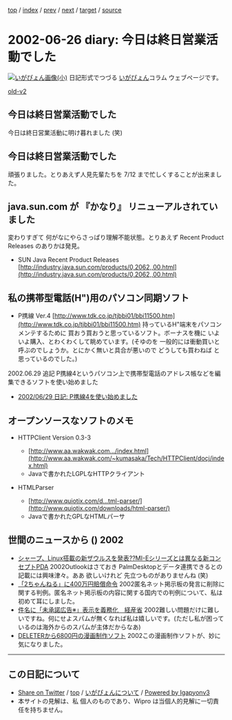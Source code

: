[top](../index.html) 
 / [index](index.html) 
 / [prev](ig020625.html) 
 / [next](ig020627.html) 
 / [target](https://igapyon.github.io/diary/2002/ig020626.html) 
 / [source](https://github.com/igapyon/diary/blob/master/2002/ig020626.src.md) 

2002-06-26 diary: 今日は終日営業活動でした
=====================================================================================================
[![いがぴょん画像(小)](https://igapyon.github.io/diary/images/iga200306s.jpg "いがぴょん")](https://igapyon.github.io/diary/memo/memoigapyon.html) 日記形式でつづる [いがぴょん](https://igapyon.github.io/diary/memo/memoigapyon.html)コラム ウェブページです。

[old-v2](ig020626-orig.html)

## 今日は終日営業活動でした

今日は終日営業活動に明け暮れました (笑)


## 今日は終日営業活動でした

頑張りました。とりあえず人見先輩たちを 7/12 まで忙しくすることが出来ました。

## java.sun.com が 『かなり』 リニューアルされていました

変わりすぎて 何がなにやらさっぱり理解不能状態。とりあえず Recent Product
Releases のありかは発見。

* SUN Java Recent Product Releases
  [http://industry.java.sun.com/products/0,2062,,00.html](http://industry.java.sun.com/products/0,2062,,00.html)

## 私の携帯型電話(H")用のパソコン同期ソフト

* P携線 Ver.4
  [http://www.tdk.co.jp/tjbbi01/bbi11500.htm](http://www.tdk.co.jp/tjbbi01/bbi11500.htm)
  持っているH"端末をパソコンメンテするために 買おう買おうと思っているソフト。ボーナスを機に
  いよいよ購入、とわくわくして眺めています。(そゆのを 一般的には衝動買いと呼ぶのでしょうか。とにかく無いと具合が悪いので
  どうしても買わねば と思っているのでした。)

2002.06.29 追記 P携線4というパソコン上で携帯型電話のアドレス帳などを編集できるソフトを使い始めました

* [2002/06/29 日記: P携線4を使い始めました](ig020629.html)

## オープンソースなソフトのメモ

* HTTPClient Version 0.3-3
  * [http://www.aa.wakwak.com.../index.html](http://www.aa.wakwak.com/~kumasaka/Tech/HTTPClient/docj/index.html)
  * Javaで書かれたLGPLなHTTPクライアント
  
* HTMLParser
  * [http://www.quiotix.com/d...tml-parser/](http://www.quiotix.com/downloads/html-parser/)
  * Javaで書かれたGPLなHTMLパーサ

## 世間のニュースから () 2002

* [シャープ、Linux搭載の新ザウルスを発表??MI-Eシリーズとは異なる新コンセプトPDA](http://linux.ascii24.com/linux/news/today/2002/06/24/636754-000.html)  2002Outlookはさておき PalmDesktopとデータ連携できるとの記載には興味津々。ああ 欲しいけれど 先立つものがありませんね (笑)
* [「2ちゃんねる」に400万円賠償命令](http://www.zdnet.co.jp/news/0206/26/njbt_13.html)  2002匿名ネット掲示板の発言に削除に関する判例。匿名ネット掲示板の内容に関する国内での判例について、私は初めて耳にしました。
* [件名に「未承諾広告※」表示を義務化　経産省](http://www.zdnet.co.jp/news/0206/26/njbt_01.html)  2002難しい問題だけに難しいですね。何にせよスパムが無くなれば私は嬉しいです。(ただし私が困っているのは海外からのスパムが主体だからなあ)
* [DELETERから6800円の漫画制作ソフト](http://www.zdnet.co.jp/news/0206/26/njbt_12.html)  2002この漫画制作ソフトが、妙に気になりました。


----------------------------------------------------------------------------------------------------

## この日記について

* [Share on Twitter](https://twitter.com/intent/tweet?hashtags=igapyon%2Cdiary%2C%E3%81%84%E3%81%8C%E3%81%B4%E3%82%87%E3%82%93&text=%E4%BB%8A%E6%97%A5%E3%81%AF%E7%B5%82%E6%97%A5%E5%96%B6%E6%A5%AD%E6%B4%BB%E5%8B%95%E3%81%A7%E3%81%97%E3%81%9F&url=https%3A%2F%2Figapyon.github.io%2Fdiary%2F2002%2Fig020626.html) / [top](../index.html) / [いがぴょんについて](https://igapyon.github.io/diary/memo/memoigapyon.html) / [Powered by Igapyonv3](https://github.com/igapyon/igapyonv3)
* 本サイトの見解は、私 個人のものであり、Wipro は当個人的見解に一切責任を持ちません。 
